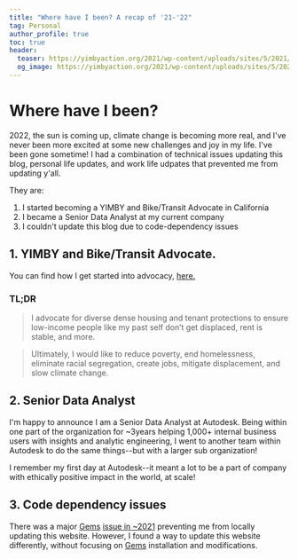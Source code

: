 ```yaml
---
title: "Where have I been? A recap of '21-'22"
tag: Personal
author_profile: true
toc: true
header:
  teaser: https://yimbyaction.org/2021/wp-content/uploads/sites/5/2021/08/image_from_ios-6-scaled-e1628888786710-1536x1155.jpg
  og_image: https://yimbyaction.org/2021/wp-content/uploads/sites/5/2021/08/image_from_ios-6-scaled-e1628888786710-1536x1155.jpg
---
```


# Where have I been?

2022, the sun is coming up, climate change is becoming more real, and I've never been more excited at some new challenges and joy in my life. I've been gone sometime! I had a combination of technical issues updating this blog, personal life updates, and work life udpates that prevented me from updating y'all.

They are:
1. I started becoming a YIMBY and Bike/Transit Advocate in California
2. I became a Senior Data Analyst at my current company
3. I couldn't update this blog due to code-dependency issues


## 1. YIMBY and Bike/Transit Advocate.

You can find how I get started into advocacy, [here.](https://raulingaverage.dev/notes/yimby)

### TL;DR

> I advocate for diverse dense housing and tenant protections to ensure low-income people like my past self don’t get displaced, rent is stable, and more.

> Ultimately, I would like to reduce poverty, end homelessness, eliminate racial segregation, create jobs, mitigate displacement, and slow climate change.

## 2. Senior Data Analyst

I'm happy to announce I am a Senior Data Analyst at Autodesk. Being within one part of the organization for ~3years helping 1,000+ internal business users with insights and analytic engineering, I went to another team within Autodesk to do the same things--but with a larger sub organization!

I remember my first day at Autodesk--it meant a lot to be a part of company with ethically positive impact in the world, at scale!

## 3. Code dependency issues

There was a major [Gems](https://guides.rubygems.org/what-is-a-gem/) [issue in ~2021](https://github.com/mmistakes/minimal-mistakes/issues/2693) preventing me from locally updating this website. However, I found a way to update this website differently, without focusing on [Gems](https://guides.rubygems.org/what-is-a-gem/) installation and modifications. 